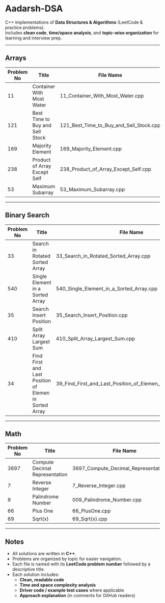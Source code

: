 # Aadarsh-DSA

C++ implementations of **Data Structures & Algorithms** (LeetCode & practice problems).  
Includes **clean code**, **time/space analysis**, and **topic-wise organization** for learning and interview prep.

---

## Arrays

| Problem No | Title                                | File Name                                      |
|------------|--------------------------------------|-----------------------------------------------|
| 11         | Container With Most Water            | 11_Container_With_Most_Water.cpp              |
| 121        | Best Time to Buy and Sell Stock      | 121_Best_Time_to_Buy_and_Sell_Stock.cpp       |
| 169        | Majority Element                     | 169_Majority_Element.cpp                      |
| 238        | Product of Array Except Self         | 238_Product_of_Array_Except_Self.cpp          |
| 53         | Maximum Subarray                     | 53_Maximum_Subarray.cpp                       |

---

## Binary Search

| Problem No | Title                              | File Name                                      |
|------------|------------------------------------|-----------------------------------------------|
| 33         | Search in Rotated Sorted Array     | 33_Search_in_Rotated_Sorted_Array.cpp         |
| 540        | Single Element in a Sorted Array   | 540_Single_Element_in_a_Sorted_Array.cpp      |
| 35         | Search Insert Position             | 35_Search_Insert_Position.cpp                 |
| 410        | Split Array Largest Sum            | 410_Split_Array_Largest_Sum.cpp               |
|34          |Find First and Last Position of Elemen in Sorted Array|39_Find_First_and_Last_Position_of_Elemen_in_Sorted_Array.cpp|
---

## Math

| Problem No | Title                               | File Name                                     |
|------------|-------------------------------------|-----------------------------------------------|
| 3697       | Compute Decimal Representation      | 3697_Compute_Decimal_Representation.cpp       |
| 7          | Reverse Integer                     | 7_Reverse_Integer.cpp                         |
| 9          | Palindrome Number                   | 009_Palindrome_Number.cpp                     |
| 66         | Plus One                            | 66_PlusOne.cpp                                |
| 69         | Sqrt(x)                             | 69_Sqrt(x).cpp                                |
---

## Notes

- All solutions are written in **C++**.  
- Problems are organized by topic for easier navigation.  
- Each file is named with its **LeetCode problem number** followed by a descriptive title.  
- Each solution includes:
  - **Clean, readable code**  
  - **Time and space complexity analysis**  
  - **Driver code / example test cases** where applicable  
  - **Approach explanation** (in comments for GitHub readers)  
